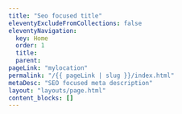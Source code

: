 ```yaml
---
title: "Seo focused title"
eleventyExcludeFromCollections: false
eleventyNavigation:
  key: Home
  order: 1
  title:
  parent:
pageLink: "mylocation"
permalink: "/{{ pageLink | slug }}/index.html"
metaDesc: "SEO focused meta description"
layout: "layouts/page.html"
content_blocks: []
---
```

